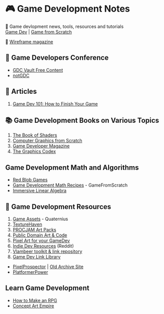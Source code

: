 # :video_game: Game Development Notes

:newspaper: Game devlopment news, tools, resources and tutorials  
[Game Dev](https://devga.me/) | [Game from Scratch](https://www.gamefromscratch.com/)

:closed_book: [Wireframe magazine](https://wireframe.raspberrypi.org/issues)

## :newspaper: Game Developers Conference

- [GDC Vault Free Content](https://gdcvault.com/free)
- [notGDC](http://www.notgdc.fun/)

## :book: Articles

1. [Game Dev 101: How to Finish Your Game](https://www.buildbox.com/game-dev-101-how-to-finish-your-game)

## :books: Game Development Books on Various Topics

1. [The Book of Shaders](https://thebookofshaders.com/)
2. [Computer Graphics from Scratch](https://www.gabrielgambetta.com/computer-graphics-from-scratch/table-of-contents.html)
3. [Game Developer Magazine](https://archive.org/details/game_developer_magazine)
4. [The Graphics Codex](http://graphicscodex.com/)

## Game Development Math and Algorithms

- [Red Blob Games](https://www.redblobgames.com/)
- [Game Development Math Recipes](https://www.gamefromscratch.com/page/Game-Development-Math-Recipes.aspx) - GameFromScratch
- [Immersive Linear Algebra](http://immersivemath.com/ila/index.html)

## :gem: Game Development Resources

1. [Game Assets](http://quaternius.com/assets.html) - Quaternius
2. [TextureHaven](https://texturehaven.com/)
3. [PROCJAM Art Packs](http://www.procjam.com/art/)
4. [Public Domain Art & Code](https://www.glitchthegame.com/public-domain-game-art/)
5. [Pixel Art for your GameDev](http://pixelgameart.org/web/)
6. [Indie Dev Resources](https://www.reddit.com/r/indiedev/wiki/resources) (Reddit)
7. [Vlambeer toolkit & link repository](https://vlambeer.com/toolkit/)
8. [Game Dev Link Library](https://gdu.io/links)

- [PixelProspector](https://pixelprospector.com/) | [Old Archive Site](https://web.archive.org/web/20190329004305/http://www.pixelprospector.com/)
- [PlatformerPower](https://platformerpower.com/)

## Learn Game Development

- [How to Make an RPG](https://howtomakeanrpg.com/)
- [Concept Art Empire](https://conceptartempire.com/)
